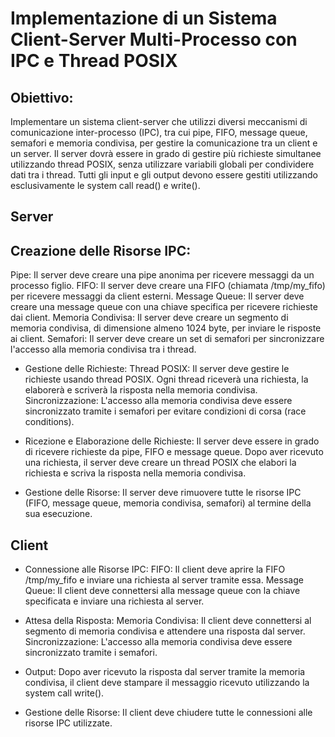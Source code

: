 # Implementazione di un Sistema Client-Server Multi-Processo con IPC e Thread POSIX

## Obiettivo:
Implementare un sistema client-server che utilizzi diversi meccanismi di comunicazione inter-processo (IPC), tra cui pipe, FIFO, message queue, semafori e memoria condivisa, per gestire la comunicazione tra un client e un server. Il server dovrà essere in grado di gestire più richieste simultanee utilizzando thread POSIX, senza utilizzare variabili globali per condividere dati tra i thread. Tutti gli input e gli output devono essere gestiti utilizzando esclusivamente le system call read() e write().

## Server

## Creazione delle Risorse IPC:
Pipe: Il server deve creare una pipe anonima per ricevere messaggi da un processo figlio.
FIFO: Il server deve creare una FIFO (chiamata /tmp/my_fifo) per ricevere messaggi da client esterni.
Message Queue: Il server deve creare una message queue con una chiave specifica per ricevere richieste dai client.
Memoria Condivisa: Il server deve creare un segmento di memoria condivisa, di dimensione almeno 1024 byte, per inviare le risposte ai client.
Semafori: Il server deve creare un set di semafori per sincronizzare l'accesso alla memoria condivisa tra i thread.

- Gestione delle Richieste:
Thread POSIX: Il server deve gestire le richieste usando thread POSIX. Ogni thread riceverà una richiesta, la elaborerà e scriverà la risposta nella memoria condivisa.
Sincronizzazione: L'accesso alla memoria condivisa deve essere sincronizzato tramite i semafori per evitare condizioni di corsa (race conditions).

- Ricezione e Elaborazione delle Richieste:
Il server deve essere in grado di ricevere richieste da pipe, FIFO e message queue.
Dopo aver ricevuto una richiesta, il server deve creare un thread POSIX che elabori la richiesta e scriva la risposta nella memoria condivisa.

- Gestione delle Risorse:
Il server deve rimuovere tutte le risorse IPC (FIFO, message queue, memoria condivisa, semafori) al termine della sua esecuzione.

## Client

- Connessione alle Risorse IPC:
FIFO: Il client deve aprire la FIFO /tmp/my_fifo e inviare una richiesta al server tramite essa.
Message Queue: Il client deve connettersi alla message queue con la chiave specificata e inviare una richiesta al server.

- Attesa della Risposta:
Memoria Condivisa: Il client deve connettersi al segmento di memoria condivisa e attendere una risposta dal server.
Sincronizzazione: L'accesso alla memoria condivisa deve essere sincronizzato tramite i semafori.

- Output:
Dopo aver ricevuto la risposta dal server tramite la memoria condivisa, il client deve stampare il messaggio ricevuto utilizzando la system call write().

- Gestione delle Risorse:
Il client deve chiudere tutte le connessioni alle risorse IPC utilizzate.
